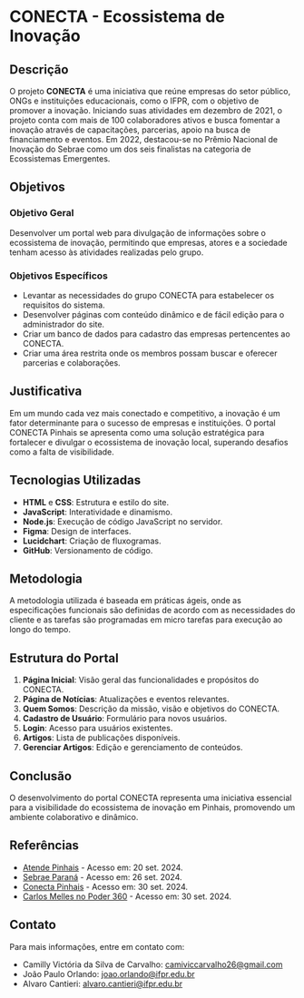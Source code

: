 # CONECTA - Ecossistema de Inovação

## Descrição

O projeto **CONECTA** é uma iniciativa que reúne empresas do setor público, ONGs e instituições educacionais, como o IFPR, com o objetivo de promover a inovação. Iniciando suas atividades em dezembro de 2021, o projeto conta com mais de 100 colaboradores ativos e busca fomentar a inovação através de capacitações, parcerias, apoio na busca de financiamento e eventos. Em 2022, destacou-se no Prêmio Nacional de Inovação do Sebrae como um dos seis finalistas na categoria de Ecossistemas Emergentes.

## Objetivos

### Objetivo Geral

Desenvolver um portal web para divulgação de informações sobre o ecossistema de inovação, permitindo que empresas, atores e a sociedade tenham acesso às atividades realizadas pelo grupo.

### Objetivos Específicos

- Levantar as necessidades do grupo CONECTA para estabelecer os requisitos do sistema.
- Desenvolver páginas com conteúdo dinâmico e de fácil edição para o administrador do site.
- Criar um banco de dados para cadastro das empresas pertencentes ao CONECTA.
- Criar uma área restrita onde os membros possam buscar e oferecer parcerias e colaborações.

## Justificativa

Em um mundo cada vez mais conectado e competitivo, a inovação é um fator determinante para o sucesso de empresas e instituições. O portal CONECTA Pinhais se apresenta como uma solução estratégica para fortalecer e divulgar o ecossistema de inovação local, superando desafios como a falta de visibilidade.

## Tecnologias Utilizadas

- **HTML** e **CSS**: Estrutura e estilo do site.
- **JavaScript**: Interatividade e dinamismo.
- **Node.js**: Execução de código JavaScript no servidor.
- **Figma**: Design de interfaces.
- **Lucidchart**: Criação de fluxogramas.
- **GitHub**: Versionamento de código.

## Metodologia

A metodologia utilizada é baseada em práticas ágeis, onde as especificações funcionais são definidas de acordo com as necessidades do cliente e as tarefas são programadas em micro tarefas para execução ao longo do tempo.

## Estrutura do Portal

1. **Página Inicial**: Visão geral das funcionalidades e propósitos do CONECTA.
2. **Página de Notícias**: Atualizações e eventos relevantes.
3. **Quem Somos**: Descrição da missão, visão e objetivos do CONECTA.
4. **Cadastro de Usuário**: Formulário para novos usuários.
5. **Login**: Acesso para usuários existentes.
6. **Artigos**: Lista de publicações disponíveis.
7. **Gerenciar Artigos**: Edição e gerenciamento de conteúdos.

## Conclusão

O desenvolvimento do portal CONECTA representa uma iniciativa essencial para a visibilidade do ecossistema de inovação em Pinhais, promovendo um ambiente colaborativo e dinâmico.

## Referências

- [Atende Pinhais](https://pinhais.atende.net/cidadao/noticia/ecossistema-de-inovacao-de-pinhais-e-premiado-em-recife) - Acesso em: 20 set. 2024.
- [Sebrae Paraná](https://pr.agenciasebrae.com.br/inovacao-e-tecnologia/ecossistema-de-pinhais-esta-na-semifinal-do-premio-nacional-de-inovacao/) - Acesso em: 26 set. 2024.
- [Conecta Pinhais](https://pinhais.atende.net/cidadao/noticia/conecta-pinhais-e-outros-cinco-ecossistemas-da-rmc-unem-forcas-na-maior-jornada-de-inovacao-aberta-do-parana) - Acesso em: 30 set. 2024.
- [Carlos Melles no Poder 360](https://sebrae.com.br/sites/PortalSebrae/sebrae50mais50/noticias/Artigo-de-Carlos-Melles-no-site-Poder-360-Os-50-anos-do-jovem-Sebrae) - Acesso em: 30 set. 2024.

## Contato

Para mais informações, entre em contato com:

- Camilly Victória da Silva de Carvalho: [camiviccarvalho26@gmail.com](mailto:camiviccarvalho26@gmail.com)
- João Paulo Orlando: [joao.orlando@ifpr.edu.br](mailto:joao.orlando@ifpr.edu.br)
- Alvaro Cantieri: [alvaro.cantieri@ifpr.edu.br](mailto:alvaro.cantieri@ifpr.edu.br)

